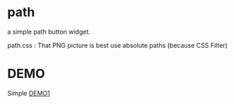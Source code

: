 path
====

a simple path button widget.

path.css : That PNG picture is best use absolute paths (because CSS Filter)

DEMO
====

Simple [DEMO1](http://zfkun.github.io/js/demo/Path/)